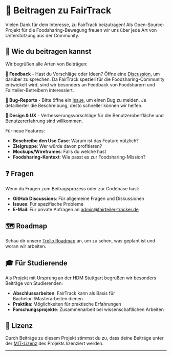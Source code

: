 # 🤝 Beitragen zu FairTrack

Vielen Dank für dein Interesse, zu FairTrack beizutragen! Als
Open-Source-Projekt für die Foodsharing-Bewegung freuen wir uns über jede Art
von Unterstützung aus der Community.

## 🚀 Wie du beitragen kannst

Wir begrüßen alle Arten von Beiträgen:

**💬 Feedback** - Hast du Vorschläge oder Ideen? Öffne eine
[Discussion](https://github.com/daniloleyalves/fairtrack/discussions), um
darüber zu sprechen. Da FairTrack speziell für die Foodsharing-Community
entwickelt wird, sind wir besonders an Feedback von Foodsharern und
Fairteiler-Betreibern interessiert.

**🐛 Bug-Reports** - Bitte öffne ein
[Issue](https://github.com/daniloleyalves/fairtrack/issues), um einen Bug zu
melden. Je detaillierter die Beschreibung, desto schneller können wir helfen.

<!-- **📚 Dokumentations-Verbesserungen** - Rechtschreibfehler oder defekte Links
entdeckt? Öffne einen PR. Bei größeren Änderungen starte bitte zuerst eine
Discussion. -->

**🎨 Design & UX** - Verbesserungsvorschläge für die Benutzeroberfläche und
Benutzererfahrung sind willkommen.

Für neue Features:

- **Beschreibe den Use Case**: Warum ist das Feature nützlich?
- **Zielgruppe**: Wer würde davon profitieren?
- **Mockups/Wireframes**: Falls du welche hast
- **Foodsharing-Kontext**: Wie passt es zur Foodsharing-Mission?

## ❓ Fragen

Wenn du Fragen zum Beitragsprozess oder zur Codebase hast:

- **GitHub Discussions**: Für allgemeine Fragen und Diskussionen
- **Issues**: Für spezifische Probleme
- **E-Mail**: Für private Anfragen an
  [admin@fairteiler-tracker.de](mailto:admin@fairteiler-tracker.de)

## 🗺️ Roadmap

Schau dir unsere
[Trello Roadmap](https://trello.com/b/O5HeoQ4N/fairtrack-roadmap) an, um zu
sehen, was geplant ist und woran wir arbeiten.

## 🎓 Für Studierende

Als Projekt mit Ursprung an der HDM Stuttgart begrüßen wir besonders Beiträge
von Studierenden:

- **Abschlussarbeiten**: FairTrack kann als Basis für Bachelor-/Masterarbeiten
  dienen
- **Praktika**: Möglichkeiten für praktische Erfahrungen
- **Forschungsprojekte**: Zusammenarbeit bei wissenschaftlichen Arbeiten

## 📄 Lizenz

Durch Beiträge zu diesem Projekt stimmst du zu, dass deine Beiträge unter der
[MIT-Lizenz](LICENSE) des Projekts lizenziert werden.

---
